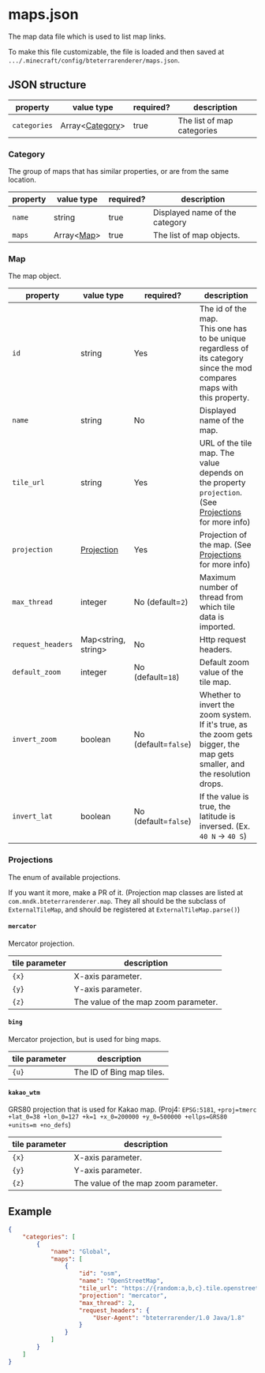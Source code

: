 # maps.json

The map data file which is used to list map links.

To make this file customizable, the file is loaded and then saved at `.../.minecraft/config/bteterrarenderer/maps.json`.

## JSON structure

| property     | value type                    | required? | description                |
| ------------ | ----------------------------- | --------- | -------------------------- |
| `categories` | Array\<[Category](#category)> | true      | The list of map categories |



### Category

The group of maps that has similar properties, or are from the same location.

| property | value type          | required? | description                    |
| -------- | ------------------- | --------- | ------------------------------ |
| `name`   | string              | true      | Displayed name of the category |
| `maps`   | Array\<[Map](#map)> | true      | The list of map objects.       |



### Map

The map object.

| property          | value type                 | required?            | description                                                  |
| ----------------- | -------------------------- | -------------------- | ------------------------------------------------------------ |
| `id`              | string                     | Yes                  | The id of the map.<br>This one has to be unique regardless of its category since the mod compares maps with this property. |
| `name`            | string                     | No                   | Displayed name of the map.                                   |
| `tile_url`        | string                     | Yes                  | URL of the tile map. The value depends on the property `projection`. (See [Projections](#projections) for more info) |
| `projection`      | [Projection](#projections) | Yes                  | Projection of the map. (See [Projections](#projections) for more info) |
| `max_thread`      | integer                    | No (default=`2`)     | Maximum number of thread from which tile data is imported.   |
| `request_headers` | Map<string, string>        | No                   | Http request headers.                                        |
| `default_zoom`    | integer                    | No (default=`18`)    | Default zoom value of the tile map.                          |
| `invert_zoom`     | boolean                    | No (default=`false`) | Whether to invert the zoom system. If it's true, as the zoom gets bigger, the map gets smaller, and the resolution drops. |
| `invert_lat`      | boolean                    | No (default=`false`) | If the value is true, the latitude is inversed. (Ex. `40 N` -> `40 S`) |



### Projections

The enum of available projections.

If you want it more, make a PR of it. (Projection map classes are listed at `com.mndk.bteterrarenderer.map`. They all should be the subclass of `ExternalTileMap`, and should be registered at `ExternalTileMap.parse()`)

#### `mercator`

Mercator projection.

| tile parameter | description                          |
| -------------- | ------------------------------------ |
| `{x}`          | X-axis parameter.                    |
| `{y}`          | Y-axis parameter.                    |
| `{z}`          | The value of the map zoom parameter. |

#### `bing`

Mercator projection, but is used for bing maps.

| tile parameter | description               |
| -------------- | ------------------------- |
| `{u}`          | The ID of Bing map tiles. |

#### `kakao_wtm`

GRS80 projection that is used for Kakao map. (Proj4: `EPSG:5181`, `+proj=tmerc +lat_0=38 +lon_0=127 +k=1 +x_0=200000 +y_0=500000 +ellps=GRS80 +units=m +no_defs`)

| tile parameter | description                          |
| -------------- | ------------------------------------ |
| `{x}`          | X-axis parameter.                    |
| `{y}`          | Y-axis parameter.                    |
| `{z}`          | The value of the map zoom parameter. |

## Example

```json
{
    "categories": [
        {
            "name": "Global",
            "maps": [
                {
                    "id": "osm",
                    "name": "OpenStreetMap",
                    "tile_url": "https://{random:a,b,c}.tile.openstreetmap.org/{z}/{x}/{y}.png",
                    "projection": "mercator",
                    "max_thread": 2,
                    "request_headers": {
                        "User-Agent": "bteterrarender/1.0 Java/1.8"
                    }
                }
            ]
        }
    ]
}
```

